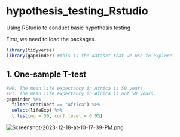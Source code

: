 # hypothesis_testing_Rstudio
Using RStudio to conduct basic hypothesis testing

First, we need to load the packages.
```r
library(tidyverse)
library(gapminder) #this is the dataset that we use to explore.
```
## 1. One-sample T-test
```r
#H0: The mean life expectancy in Africa is 50 years.
#H1: The mean life expectancy in Africa is not 50 years.
gapminder %>% 
  filter(continent == "Africa") %>% 
  select(lifeExp) %>% 
  t.test(mu = 50, conf.level = 0.95)
```
![Screenshot-2023-12-18-at-10-17-39-PM.png](https://i.postimg.cc/W45zxdcg/Screenshot-2023-12-18-at-10-17-39-PM.png)
